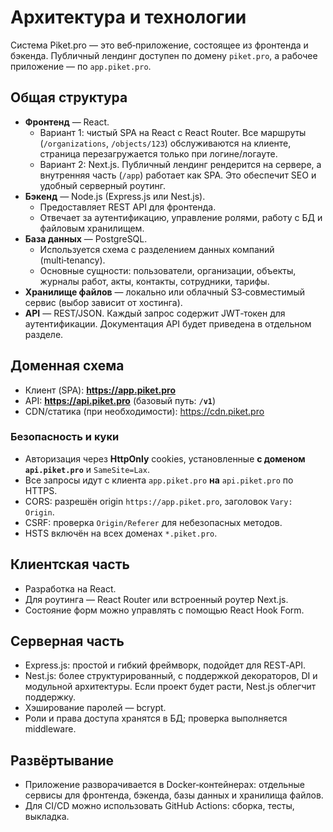 # Архитектура и технологии

Система Piket.pro — это веб‑приложение, состоящее из фронтенда и бэкенда. Публичный лендинг доступен по домену `piket.pro`, а рабочее приложение — по `app.piket.pro`.

## Общая структура

- **Фронтенд** — React.
  - Вариант 1: чистый SPA на React с React Router. Все маршруты (`/organizations`, `/objects/123`) обслуживаются на клиенте, страница перезагружается только при логине/логауте.
  - Вариант 2: Next.js. Публичный лендинг рендерится на сервере, а внутренняя часть (`/app`) работает как SPA. Это обеспечит SEO и удобный серверный роутинг.
- **Бэкенд** — Node.js (Express.js или Nest.js).
  - Предоставляет REST API для фронтенда.
  - Отвечает за аутентификацию, управление ролями, работу с БД и файловым хранилищем.
- **База данных** — PostgreSQL.
  - Используется схема с разделением данных компаний (multi‑tenancy).
  - Основные сущности: пользователи, организации, объекты, журналы работ, акты, контакты, сотрудники, тарифы.
- **Хранилище файлов** — локально или облачный S3‑совместимый сервис (выбор зависит от хостинга).  
- **API** — REST/JSON. Каждый запрос содержит JWT‑токен для аутентификации. Документация API будет приведена в отдельном разделе.

## Доменная схема

- Клиент (SPA): **https://app.piket.pro**
- API: **https://api.piket.pro** (базовый путь: **`/v1`**)
- CDN/статика (при необходимости): https://cdn.piket.pro

### Безопасность и куки
- Авторизация через **HttpOnly** cookies, установленные **с доменом `api.piket.pro`** и `SameSite=Lax`.
- Все запросы идут с клиента `app.piket.pro` **на** `api.piket.pro` по HTTPS.
- CORS: разрешён origin `https://app.piket.pro`, заголовок `Vary: Origin`.
- CSRF: проверка `Origin/Referer` для небезопасных методов.
- HSTS включён на всех доменах `*.piket.pro`.

## Клиентская часть

- Разработка на React.
- Для роутинга — React Router или встроенный роутер Next.js.
- Состояние форм можно управлять с помощью React Hook Form.

## Серверная часть

- Express.js: простой и гибкий фреймворк, подойдет для REST‑API.
- Nest.js: более структурированный, с поддержкой декораторов, DI и модульной архитектуры. Если проект будет расти, Nest.js облегчит поддержку.
- Хэширование паролей — bcrypt.
- Роли и права доступа хранятся в БД; проверка выполняется middleware.

## Развёртывание

- Приложение разворачивается в Docker‑контейнерах: отдельные сервисы для фронтенда, бэкенда, базы данных и хранилища файлов.
- Для CI/CD можно использовать GitHub Actions: сборка, тесты, выкладка.

